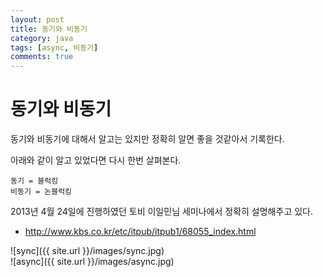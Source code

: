 ```yaml
---
layout: post
title: 동기와 비동기
category: java
tags: [async, 비동기]
comments: true
---
```


# 동기와 비동기
동기와 비동기에 대해서 알고는 있지만 정확히 알면 좋을 것같아서 기록한다.

아래와 같이 알고 있었다면 다시 한번 살펴본다.
```
동기 = 블럭킹
비동기 = 논블럭킹 
```

2013년 4월 24일에 진행하였던 토비 이일민님 세미나에서 정확히 설명해주고 있다.  
- http://www.kbs.co.kr/etc/itpub/itpub1/68055_index.html


![sync]({{ site.url }}/images/sync.jpg)  
![async]({{ site.url }}/images/async.jpg)